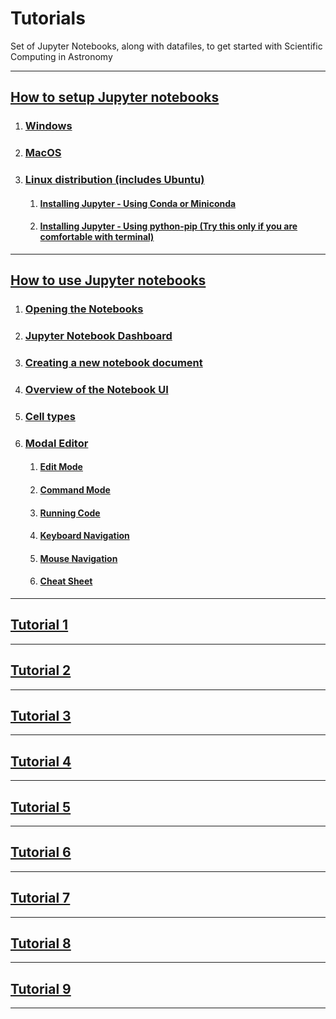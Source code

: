 # Tutorials
Set of Jupyter Notebooks, along with datafiles, to get started with Scientific Computing in Astronomy  

***

## [How to setup Jupyter notebooks](./Jupyter%20Setup#jupyter-setup )

1. ### [Windows](./Jupyter%20Setup#windows )
2. ### [MacOS](./Jupyter%20Setup#macos )
3. ### [Linux distribution (includes Ubuntu)](./Jupyter%20Setup#linux-distribution-includes-ubuntu )
    1. #### [Installing Jupyter - Using Conda or Miniconda](./Jupyter%20Setup#installing-jupyter---using-conda-or-miniconda )
    2. #### [Installing Jupyter - Using python-pip (Try this only if you are comfortable with terminal)](./Jupyter%20Setup#installing-jupyter---using-python-pip-try-this-only-if-you-are-comfortable-with-terminal )

***

## [How to use Jupyter notebooks](./How%20to%20use%20Jupyter%20Notebooks#using-jupyter-notebooks )

1. ### [Opening the Notebooks](./How%20to%20use%20Jupyter%20Notebooks#opening-the-notebook )
2. ### [Jupyter Notebook Dashboard](./How%20to%20use%20Jupyter%20Notebooks#jupyter-notebook-dashboard )
3. ### [Creating a new notebook document](./How%20to%20use%20Jupyter%20Notebooks#creating-a-new-notebook-document )
4. ### [Overview of the Notebook UI](./How%20to%20use%20Jupyter%20Notebooks#overview-of-the-notebook-ui )
5. ### [Cell types](./How%20to%20use%20Jupyter%20Notebooks#cell-types )
6. ### [Modal Editor](./How%20to%20use%20Jupyter%20Notebooks#modal-editor )
    1. #### [Edit Mode](./How%20to%20use%20Jupyter%20Notebooks#edit-mode )
    2. #### [Command Mode](./How%20to%20use%20Jupyter%20Notebooks#command-mode )
    3. #### [Running Code](./How%20to%20use%20Jupyter%20Notebooks#running-code )
    4. #### [Keyboard Navigation](./How%20to%20use%20Jupyter%20Notebooks#keyboard-navigation )
    5. #### [Mouse Navigation](./How%20to%20use%20Jupyter%20Notebooks#mouse-navigation )
    6. #### [Cheat Sheet](./How%20to%20use%20Jupyter%20Notebooks#cheat-sheet-for-menu-bar-and-tool-bar )

***

## [Tutorial 1](./Tutorial_1 )

***

## [Tutorial 2](./Tutorial_2 )

***

## [Tutorial 3](./Tutorial_3 )

***

## [Tutorial 4](./Tutorial_4 )

***

## [Tutorial 5](./Tutorial_5)

***

## [Tutorial 6](./Tutorial_6)

***

## [Tutorial 7](./Tutorial_7)

***

## [Tutorial 8](./Tutorial_8)

***

## [Tutorial 9](./Tutorial_9)

***
